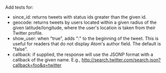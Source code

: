 Add tests for:

* since_id: returns tweets with status ids greater than the given id.
* geocode: returns tweets by users located within a given radius of the given latitude/longitude, where the user's location is taken from their Twitter profile.
* show_user: when "true", adds "<user>:" to the beginning of the tweet. This is useful for readers that do not display Atom's author field. The default is "false".
* callback: if supplied, the response will use the JSONP format with a callback of the given name. E.g., http://search.twitter.com/search.json?callback=foo&q=twitter  	
